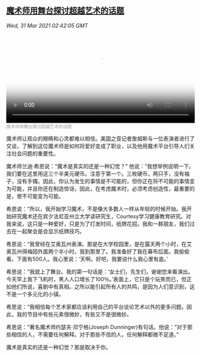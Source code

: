 <!--1617159543000-->
[魔术师用舞台探讨超越艺术的话题](https://www.voachinese.com/a/magician-uses-his-platform-to-talk-about-issues-beyond-art-20210330/5834394.html)
------

<div><i>Wed, 31 Mar 2021 02:42:05 GMT</i></div><video poster="https://images.weserv.nl?url=gdb.voanews.com/0635a99e-4d83-4a10-828d-617b9d1b6c1e_tv_r1_s_w900.jpg" src="https://av.voanews.com/Videoroot/Pangeavideo/2021/03/0/06/0635a99e-4d83-4a10-828d-617b9d1b6c1e_240p.mp4" style="width:100%" controls></video><div><small style="color: #999;">魔术师用舞台探讨超越艺术的话题</small></div><p>魔术师让观众的眼睛和心灵都难以相信。美国之音记者詹姆斯与一位表演者进行了交谈，了解到这位魔术师是如何将爱好变成了职业，以及他用魔术平台引导人们关注社会问题的重要性。</p><p>魔术师兰迪·希恩说：“魔术是真实的还是一种幻觉？” 他说：“我想举例说明一下。我们要在这里用这三个半美元硬币。注意于第一个。三枚硬币，两只手，没有袖子，没有手镯。因此，你认为发生的事情是不可能的，但你正在将不可能的事情变为可能，并且你还在制造惊讶。因此，在考虑魔术时，必须考虑创造性，最重要的是，使不可能变为可能。</p><p>希恩说：“所以，我开始学习魔术，不是像大多数人一样从年轻的时候开始。我开始研究魔术还在宾夕法尼亚州立大学读研究生，Courtesy学习健康教育研究。对我来说，这只是一种爱好，只是为了打发时间，纸牌花招。我和一群朋友，我们过去在一起聚会是会显示纸牌技巧。</p><p>希恩说：“我曾经在艾奥瓦州表演。那是在大学校园里，是在露天两个小时，在艾奥瓦州得梅因外面两个半小时。我到那里了。我准备好了我在幕布后面。我偷偷看。下面有500人。我心里说：‘天啊。好吧，我要说什么我心里有底。’</p><p>希恩说：“我就上了舞台。我的第一句话是：‘女士们，先生们，谢谢您来看演出。今天早上我下飞机时，黑人人口增长了100％。’表面上，它只是个玩笑而已，但正如他们所说，喜剧中有真相。之所以能引起所有人的共鸣，是因为人们意识到，这不是一个多元化的小镇。</p><p>希恩说：“我相信每个艺术家都应该利用自己的平台谈论艺术以外的更多问题。因此，我的节目中有些元素很微妙，有些又不是很微妙。</p><p>希恩说：“著名魔术师约瑟夫·邓宁格(Joseph Dunninger)有句话。他说：“对于那些相信的人，不需要任何解释。对于那些不信的人，任何解释都微不足道。”</p><p>魔术是真实的还是一种幻觉？那是取决于你。</p>
